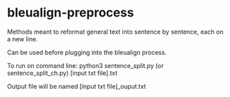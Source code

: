 # bleualign-preprocess
Methods meant to reformat general text into sentence by sentence, each on a new line.

Can be used before plugging into the bleualign process.

To run on command line: python3 sentence_split.py (or sentence_split_ch.py) [input txt file].txt

Output file will be named [input txt file]_ouput.txt